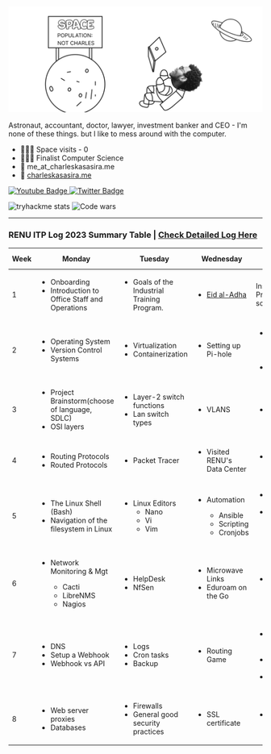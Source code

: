 <!-- <h3 align="center">👋 Hello!, Charles here.</h3> -->

![Charles Kasasira](/assets/github-intro.png)

Astronaut, accountant, doctor, lawyer, investment banker and CEO - I'm none of these things. but I like to mess around with the computer.

- 👩🏾‍🚀 Space visits - 0
- 👨🏾‍🎓 Finalist Computer Science
- 📩 me_at_charleskasasira.me
- 🧭 [charleskasasira.me](https://charleskasasira.me)

<div id="badges">
  <a href="https://www.youtube.com/charleskasasira">
    <img src="https://img.shields.io/badge/YouTube-red?style=for-the-badge&logo=youtube&logoColor=white" alt="Youtube Badge"/>
  </a>
  <a href="https://twitter.com/KasasiraC">
    <img src="https://img.shields.io/badge/Twitter-blue?style=for-the-badge&logo=twitter&logoColor=white" alt="Twitter Badge"/>
  </a>
</div>

![tryhackme stats](https://raw.githubusercontent.com/CharlesKasasira/CharlesKasasira/master/assets/thm_propic.png)
![Code wars](https://www.codewars.com/users/CharlesKasasira/badges/small)

<hr>

### RENU ITP Log 2023 Summary Table | [Check Detailed Log Here](https://github.com/CharlesKasasira/RENU_ITP_2023/#renu-industrial-training-program-2023)

| Week | Monday                                                            | Tuesday                                                                                | Wednesday             | Thursday                                    | Friday                                         | Sum-up                                                                                 |
| ---- | ----------------------------------------------------------------- | -------------------------------------------------------------------------------------- | --------------------- | ------------------------------------------- | ---------------------------------------------- | -------------------------------------------------------------------------------------- |
| 1    | <ul><li>Onboarding </li><li>Introduction to Office Staff and Operations</li><ul>                                                       | <ul> <li>Goals of the Industrial Training Program.</li> | <ul><li>[Eid al-Adha](https://en.wikipedia.org/wiki/Eid_al-Adha)</li></ul> | Installation of Prerequisite software       | SSH key-based authentication on a Linux server | ✅ [Link](https://github.com/CharlesKasasira/RENU_ITP_2023/blob/main/README.md#week-1-26th-30th-june) |
| 2    | <ul><li>Operating System</li><li>Version Control Systems</li></ul>                                                         | <ul><li>Virtualization</li><li>Containerization</li></ul> | <ul><li>Setting up Pi-hole</li></ul> | <ul><li>Active Directory on Windows Server.</li> <li>Project</li></ul> | <ul><li>Active Directory</li><ul>                              | ✅ [Link](https://github.com/CharlesKasasira/RENU_ITP_2023/blob/main/README.md#week-2-3rd-7th-july) |
| 3    | <ul><li>Project Brainstorm(choose of language, SDLC)</li> <li>OSI layers</li></ul> | <ul><li>Layer-2 switch functions</li> <li>Lan switch types </li></ul>                                         | <ul><li>VLANS</li></ul>               | <ul><li>TCP/IP</li></ul>                                    | <ul><li>Technical Department Meeting</li></ul>                 | ✅ [Link](https://github.com/CharlesKasasira/RENU_ITP_2023/blob/main/README.md#week-3-10th-14th-july) |
| 4 | <ul><li>Routing Protocols</li><li>Routed Protocols</li></ul> | <ul><li>Packet Tracer</li></ul> | <ul><li>Visited RENU's Data Center</li></ul> | <ul><li>Wireless Concepts</li></ul> | Career Talk from ED [UCC](https://www.ucc.co.ug/), `Eng. Irene Kaggwa` | ✅ [Link](https://github.com/CharlesKasasira/RENU_ITP_2023/blob/main/README.md#week-4-17th-21th-july) |
| 5 | <ul><li>The Linux Shell (Bash)</li><li>Navigation of the filesystem in Linux</li></ul>  | <ul><li>Linux Editors <ul><li>Nano</li><li>Vi</li><li>Vim</li></ul></li></ul> | <ul><li>Automation</li><ul><li>Ansible</li><li>Scripting</li><li>Cronjobs</li></ul></ul>  | <ul><li>Project Review</li><li>Securing a web app <ul><li>OWASP-10</li></ul></li></ul>  | <ul><li>Read about Webmin</li><li>Talk about GPA (Group Personal Accident)</li></ul> | ✅ [Link](https://github.com/CharlesKasasira/RENU_ITP_2023/blob/main/README.md#week-4-17th-21th-july) |
| 6 | <ul><li>Network Monitoring & Mgt</li><ul><li>Cacti</li><li>LibreNMS</li><li>Nagios</li></ul> | <ul><li>HelpDesk</li><li>NfSen</li></ul></ul> | <ul><li>Microwave Links</li><li>Eduroam on the Go</li></ul>  | <ul><li>Project Reviews</li></ul>  | <ul><li>Testing and Code Quality</li><li>GitHub Actions</li></ul> | ✅ [Link](https://github.com/CharlesKasasira/RENU_ITP_2023/blob/main/README.md#week-6-31st-4th-august) |
| 7 | <ul><li>DNS</li><li>Setup a Webhook</li><li>Webhook vs API</li></ul>  | <ul><li>Logs</li><li>Cron tasks</li><li>Backup</li></ul>  | <ul><li>Routing Game</li></ul>  | <ul><li>Configured DNS using `bind`</li><li>Project Review</li><li></li></ul>  | <ul><li>Server Management (Configurations)</li><li>Created a systemd for gunicorn (`timesaver`)</li></ul> | ✅ [Link](https://github.com/CharlesKasasira/RENU_ITP_2023/blob/main/README.md#week-6-31st-4th-august) |
| 8 | <ul><li>Web server proxies</li><li>Databases</li></ul>  | <ul><li>Firewalls</li><li>General good security practices</li></ul>  | <ul><li>SSL certificate</li></ul>  | <ul><li>End of Project</li></ul>  | <ul><li>CJ Treat</li></ul> | ✅ [Link](https://github.com/CharlesKasasira/RENU_ITP_2023/blob/main/README.md#week-6-31st-4th-august) |
